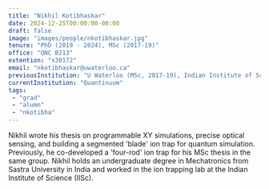 ```yaml
---
title: "Nikhil Kotibhaskar"
date: 2024-12-25T00:00:00-00:00
draft: false
image: "images/people/nkotibhaskar.jpg"
tenure: "PhD (2019 - 2024), MSc (2017-19)"
office: "QNC B213"
extention: "x30172"
email: "nkotibhaskar@uwaterloo.ca"
previousInstitution: "U Waterloo (MSc, 2017-19), Indian Institute of Science, Bangalore (2016-17)"
currentInstitution: "Quantinuum"
tags:
 - "grad"
 - "alumn"
 - "nkotibha"
---
```


Nikhil wrote his thesis on programmable XY simulations, precise optical sensing, and building a segmented 'blade' ion trap for quantum simulation. Previously, he co-developed a 'four-rod' ion trap for his MSc thesis in the same group. Nikhil holds an undergraduate degree in Mechatronics from Sastra University in India and worked in the ion trapping lab at the Indian Institute of Science (IISc). 
